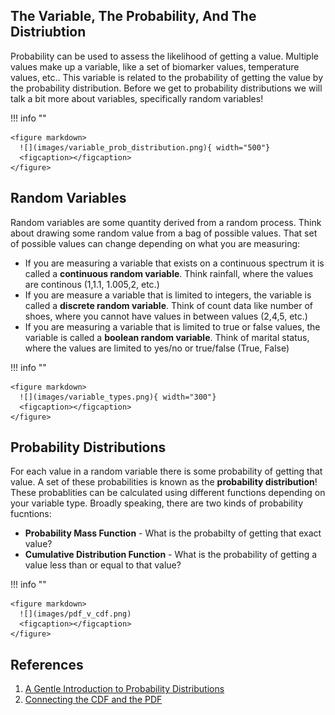 ## The Variable, The Probability, And The Distriubtion

Probability can be used to assess the likelihood of getting a value. Multiple values make up a variable, like a set of biomarker values, temperature values, etc.. This variable is related to the probability of getting the value by the probability distribution. Before we get to probability distributions we will talk a bit more about variables, specifically random variables!

!!! info ""

    <figure markdown>
      ![](images/variable_prob_distribution.png){ width="500"}
      <figcaption></figcaption>
    </figure>


## Random Variables

Random variables are some quantity derived from a random process. Think about drawing some random value from a bag of possible values. That set of possible values can change depending on what you are measuring:

- If you are measuring a variable that exists on a continuous spectrum it is called a **continuous random variable**. Think rainfall, where the values are continous (1,1.1, 1.005,2, etc.)
- If you are measure a variable that is limited to integers, the variable is called a **discrete random variable**. Think of count data like number of shoes, where you cannot have values in between values (2,4,5, etc.)
- If you are measuring a variable that is limited to true or false values, the variable is called a **boolean random variable**. Think of marital status, where the values are limited to yes/no or true/false (True, False)

!!! info ""

    <figure markdown>
      ![](images/variable_types.png){ width="300"}
      <figcaption></figcaption>
    </figure>

## Probability Distributions

For each value in a random variable there is some probability of getting that value. A set of these probabilities is known as the **probability distribution**! These probablities can be calculated using different functions depending on your variable type. Broadly speaking, there are two kinds of probability fucntions:

- **Probability Mass Function** - What is the probabilty of getting that exact value?
- **Cumulative Distribution Function** - What is the probability of getting a value less than or equal to that value?

!!! info ""

    <figure markdown>
      ![](images/pdf_v_cdf.png)
      <figcaption></figcaption>
    </figure>
    
    
## References

1. [A Gentle Introduction to Probability Distributions](https://machinelearningmastery.com/what-are-probability-distributions/)
2. [Connecting the CDF and the PDF](https://demonstrations.wolfram.com/ConnectingTheCDFAndThePDF/)
